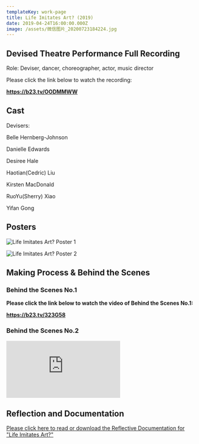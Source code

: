 ```yaml
---
templateKey: work-page
title: Life Imitates Art? (2019)
date: 2019-04-24T16:00:00.000Z
image: /assets/微信图片_20200723184224.jpg
---
```

## Devised Theatre Performance Full Recording

Role: Deviser, dancer, choreographer, actor, music director 

Please click the link below to watch the recording:

**https://b23.tv/OODMMWW**

<div class="lines-1"></div>

## Cast

<!--StartFragment-->

Devisers: 

Belle Hernberg-Johnson

Danielle Edwards

Desiree Hale

Haotian(Cedric) Liu

Kirsten MacDonald

RuoYu(Sherry) Xiao

Yifan Gong

<!--EndFragment-->

<div class="lines-1"></div>

## Posters

<div class="lines-1"></div>

![Life Imitates Art? Poster 1](/assets/微信图片_20200723184224.jpg "Life Imitates Art? Poster 1")

![Life Imitates Art? Poster 2](/assets/微信图片_20200723184228.jpg#middle)

<div class="lines-1"></div>

## Making Process & Behind the Scenes

<div class="lines-1"></div>

### **Behind the Scenes No.1**

**Please click the link below to watch the video of Behind the Scenes No.1:**

**<https://b23.tv/323G58>**

<div class="lines-1"></div>

### **Behind the Scenes No.2**

<div class="lines-1"></div>

<div class="video-container"><iframe src="https://www.youtube.com/embed/EZEzDx1SsPU" class="video" frameborder="0" allow="accelerometer; autoplay; encrypted-media; gyroscope; picture-in-picture" allowfullscreen></iframe></div>

<div class="lines-1"></div>

## Reflection and Documentation

<div class="lines-1"></div>

[Please click here to read or download the Reflective Documentation for "Life Imitates Art?"](/assets/yifan-thea452-phase-2-documentation.pdf)